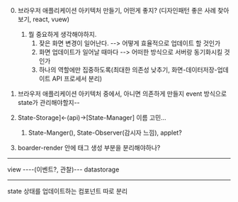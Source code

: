 0. 브라우저 애플리케이션 아키텍처 만들기, 어떤게 좋지? (디자인패턴 좋은 사례 찾아보기, react, vuew)

   1. 뭘 중요하게 생각해야하지.
      1. 잦은 화면 변경이 일어난다. --> 어떻게 효율적으로 업데이트 할 것인가
      2. 화면 업데이트가 일어날 때마다 --> 어떠한 방식으로 서버랑 동기화시킬 것인가
      3. 하나의 역할에만 집중하도록(최대한 의존성 낮추기, 화면-데이터저장-업데이트 API 프로세서 분리)

1. 브라우저 애플리케이션 아키텍처 중에서, 아니면 의존하게 만들지 event 방식으로 state가 관리해야할지--

2. State-Storage]<-(api)->[State-Manager] 이름 고민...

   1. State-Manger(), State-Observer(감시자 느낌), applet?

3. boarder-render 안에 태그 생성 부분을 분리해야하나?

---

view ----(이벤트?, 관찰)--- datastorage

---

state 상태를 업데이트하는 컴포넌트 따로 분리
